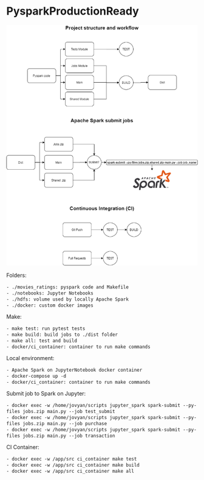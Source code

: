 # PysparkProductionReady

<p align="center"> 
<img src="images/PysparkProductionReady.png">
</p>

Folders:

    - ./movies_ratings: pyspark code and Makefile
    - ./notebooks: Jupyter Notebooks
    - ./hdfs: volume used by locally Apache Spark
    - ./docker: custom docker images


Make:

    - make test: run pytest tests
    - make build: build jobs to ./dist folder
    - make all: test and build
    - docker/ci_container: container to run make commands


Local environment:

    - Apache Spark on JupyterNotebook docker container
    - docker-compose up -d
    - docker/ci_container: container to run make commands


Submit job to Spark on Jupyter:

    - docker exec -w /home/jovyan/scripts jupyter_spark spark-submit --py-files jobs.zip main.py --job test_submit
    - docker exec -w /home/jovyan/scripts jupyter_spark spark-submit --py-files jobs.zip main.py --job purchase
    - docker exec -w /home/jovyan/scripts jupyter_spark spark-submit --py-files jobs.zip main.py --job transaction


CI Container:

    - docker exec -w /app/src ci_container make test
    - docker exec -w /app/src ci_container make build
    - docker exec -w /app/src ci_container make all
